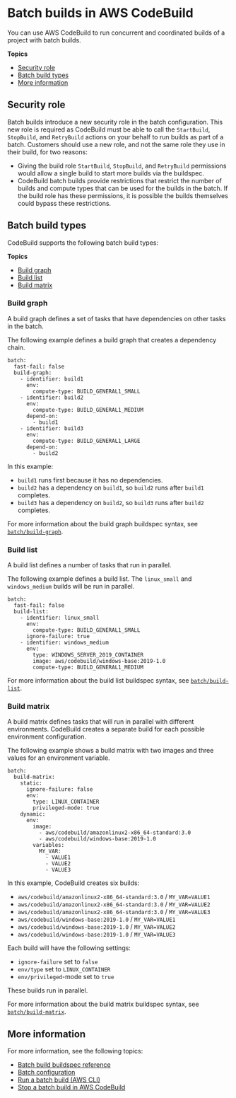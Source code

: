 # Batch builds in AWS CodeBuild<a name="batch-build"></a>

You can use AWS CodeBuild to run concurrent and coordinated builds of a project with batch builds\. 

**Topics**
+ [Security role](#batch_security_role)
+ [Batch build types](#batch_build_types)
+ [More information](#batch_more_info)

## Security role<a name="batch_security_role"></a>

Batch builds introduce a new security role in the batch configuration\. This new role is required as CodeBuild must be able to call the `StartBuild`, `StopBuild`, and `RetryBuild` actions on your behalf to run builds as part of a batch\. Customers should use a new role, and not the same role they use in their build, for two reasons:
+ Giving the build role `StartBuild`, `StopBuild`, and `RetryBuild` permissions would allow a single build to start more builds via the buildspec\.
+ CodeBuild batch builds provide restrictions that restrict the number of builds and compute types that can be used for the builds in the batch\. If the build role has these permissions, it is possible the builds themselves could bypass these restrictions\.

## Batch build types<a name="batch_build_types"></a>

CodeBuild supports the following batch build types:

**Topics**
+ [Build graph](#batch_build_graph)
+ [Build list](#batch_build_list)
+ [Build matrix](#batch_build_matrix)

### Build graph<a name="batch_build_graph"></a>

A build graph defines a set of tasks that have dependencies on other tasks in the batch\. 

The following example defines a build graph that creates a dependency chain\. 

```
batch:
  fast-fail: false
  build-graph:
    - identifier: build1
      env:
        compute-type: BUILD_GENERAL1_SMALL
    - identifier: build2
      env:
        compute-type: BUILD_GENERAL1_MEDIUM
      depend-on:
        - build1
    - identifier: build3
      env:
        compute-type: BUILD_GENERAL1_LARGE
      depend-on:
        - build2
```

In this example:
+ `build1` runs first because it has no dependencies\.
+ `build2` has a dependency on `build1`, so `build2` runs after `build1` completes\.
+ `build3` has a dependency on `build2`, so `build3` runs after `build2` completes\.

For more information about the build graph buildspec syntax, see [`batch/build-graph`](batch-build-buildspec.md#build-spec.batch.build-graph)\.

### Build list<a name="batch_build_list"></a>

A build list defines a number of tasks that run in parallel\. 

The following example defines a build list\. The `linux_small` and `windows_medium` builds will be run in parallel\.

```
batch:
  fast-fail: false
  build-list:
    - identifier: linux_small
      env:
        compute-type: BUILD_GENERAL1_SMALL
      ignore-failure: true
    - identifier: windows_medium
      env:
        type: WINDOWS_SERVER_2019_CONTAINER
        image: aws/codebuild/windows-base:2019-1.0
        compute-type: BUILD_GENERAL1_MEDIUM
```

For more information about the build list buildspec syntax, see [`batch/build-list`](batch-build-buildspec.md#build-spec.batch.build-list)\.

### Build matrix<a name="batch_build_matrix"></a>

A build matrix defines tasks that will run in parallel with different environments\. CodeBuild creates a separate build for each possible environment configuration\. 

The following example shows a build matrix with two images and three values for an environment variable\.

```
batch:
  build-matrix:
    static:
      ignore-failure: false
      env:
        type: LINUX_CONTAINER
        privileged-mode: true
    dynamic:
      env:
        image:
          - aws/codebuild/amazonlinux2-x86_64-standard:3.0
          - aws/codebuild/windows-base:2019-1.0
        variables:
          MY_VAR:
            - VALUE1
            - VALUE2
            - VALUE3
```

In this example, CodeBuild creates six builds:
+ `aws/codebuild/amazonlinux2-x86_64-standard:3.0` / `MY_VAR=VALUE1`
+ `aws/codebuild/amazonlinux2-x86_64-standard:3.0` / `MY_VAR=VALUE2`
+ `aws/codebuild/amazonlinux2-x86_64-standard:3.0` / `MY_VAR=VALUE3`
+ `aws/codebuild/windows-base:2019-1.0` / `MY_VAR=VALUE1`
+ `aws/codebuild/windows-base:2019-1.0` / `MY_VAR=VALUE2`
+ `aws/codebuild/windows-base:2019-1.0` / `MY_VAR=VALUE3`

Each build will have the following settings:
+ `ignore-failure` set to `false`
+ `env/type` set to `LINUX_CONTAINER`
+ `env/privileged`\-mode set to `true`

These builds run in parallel\.

For more information about the build matrix buildspec syntax, see [`batch/build-matrix`](batch-build-buildspec.md#build-spec.batch.build-matrix)\.

## More information<a name="batch_more_info"></a>

For more information, see the following topics:
+ [Batch build buildspec reference](batch-build-buildspec.md)
+ [Batch configuration](create-project-console.md#create-project-console-batch-config)
+ [Run a batch build \(AWS CLI\)](run-batch-build-cli.md)
+ [Stop a batch build in AWS CodeBuild ](stop-batch-build.md)